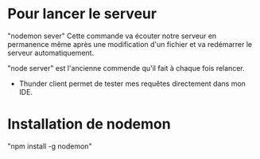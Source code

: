# Pour lancer le serveur 
"nodemon sever" 
Cette commande va écouter notre serveur en permanence même après
une modification d'un fichier et va redémarrer le serveur automatiquement. 

"node server" est l'ancienne commende qu'il fait à chaque fois relancer.

* Thunder client permet de tester mes requêtes directement dans mon IDE.

# Installation de nodemon

"npm install -g nodemon"